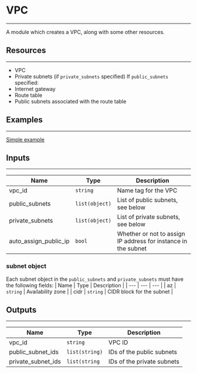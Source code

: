 
# VPC
---

A module which creates a VPC, along with some other resources.

## Resources
---

* VPC
* Private subnets (if `private_subnets` specified)
If `public_subnets` specified:
* Internet gateway
* Route table
* Public subnets associated with the route table

## Examples
---
[Simple example](https://github.com/yoav-klein/terraform/tree/main/aws/test/vpc)

## Inputs
---

| Name | Type | Description |
| --- | --- | --- |
| vpc_id | `string` | Name tag for the VPC |
| public_subnets | `list(object)` | List of public subnets, see below |
| private_subnets | `list(object)` | List of private subnets, see below |
| auto_assign_public_ip | `bool` | Whether or not to assign IP address for instance in the subnet |

### subnet object
Each subnet object in the `public_subnets` and `private_subnets` must have the following fields:
| Name | Type | Description |
| --- | --- | --- |
| az | `string` | Availability zone |
| cidr | `string` | CIDR block for the subnet |

## Outputs
---

| Name | Type | Description |
| --- | --- | --- |
| vpc_id | `string` | VPC ID |
| public_subnet_ids | `list(string)` | IDs of the public subnets |
| private_subnet_ids | `list(string` | IDs of the private subnets |


